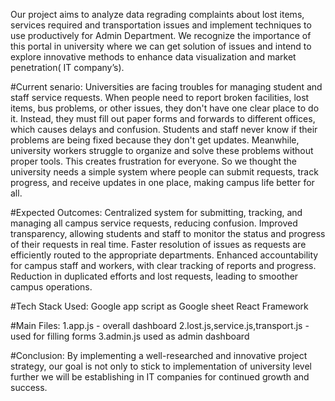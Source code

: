 Our project aims to analyze data regrading complaints about lost items, services required and transportation issues and implement techniques to use productively for Admin Department. We recognize the importance of this portal in university where we can get solution of issues and intend to explore innovative methods to enhance data visualization and market penetration( IT company’s).

#Current senario:
Universities are facing troubles for managing student and staff service requests. When people need to report broken facilities, lost items, bus problems, or other issues, they don't have one clear place to do it. Instead, they must fill out paper forms and forwards to different offices, which causes delays and confusion. Students and staff never know if their problems are being fixed because they don't get updates. Meanwhile, university workers struggle to organize and solve these problems without proper tools. This creates frustration for everyone. So we thought the university needs a simple system where people can submit requests, track progress, and receive updates in one place, making campus life better for all.

#Expected Outcomes:
Centralized system for submitting, tracking, and managing all campus service requests, reducing confusion.
Improved transparency, allowing students and staff to monitor the status and progress of their requests in real time.
Faster resolution of issues as requests are efficiently routed to the appropriate departments.
Enhanced accountability for campus staff and workers, with clear tracking of reports and progress.
Reduction in duplicated efforts and lost requests, leading to smoother campus operations.

#Tech Stack Used:
Google app script as Google sheet
React Framework

#Main Files:
1.app.js - overall dashboard
2.lost.js,service.js,transport.js - used for filling forms
3.admin.js used as admin dashboard

#Conclusion:
By implementing a well-researched and innovative project strategy, our goal is not only to stick to implementation of university level further we will be establishing in IT companies for continued growth and success.
